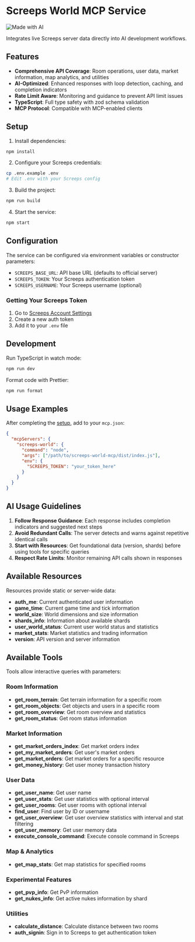 # Screeps World MCP Service

![Made with AI](https://img.shields.io/badge/Made%20with-AI-lightgrey?style=for-the-badge)

Integrates live Screeps server data directly into AI development workflows.

## Features

- **Comprehensive API Coverage**: Room operations, user data, market information, map analytics, and utilities
- **AI-Optimized**: Enhanced responses with loop detection, caching, and completion indicators
- **Rate Limit Aware**: Monitoring and guidance to prevent API limit issues
- **TypeScript**: Full type safety with zod schema validation
- **MCP Protocol**: Compatible with MCP-enabled clients

## Setup

1. Install dependencies:
```bash
npm install
```

2. Configure your Screeps credentials:
```bash
cp .env.example .env
# Edit .env with your Screeps config
```

3. Build the project:
```bash
npm run build
```

4. Start the service:
```bash
npm start
```

## Configuration

The service can be configured via environment variables or constructor parameters:

- `SCREEPS_BASE_URL`: API base URL (defaults to official server)
- `SCREEPS_TOKEN`: Your Screeps authentication token
- `SCREEPS_USERNAME`: Your Screeps username (optional)

### Getting Your Screeps Token

1. Go to [Screeps Account Settings](https://screeps.com/a/#!/account/auth-tokens)
2. Create a new auth token
3. Add it to your `.env` file

## Development

Run TypeScript in watch mode:
```bash
npm run dev
```

Format code with Prettier:
```bash
npm run format
```

## Usage Examples

After completing the [setup](#setup), add to your `mcp.json`:

```json
{
  "mcpServers": {
    "screeps-world": {
      "command": "node",
      "args": ["/path/to/screeps-world-mcp/dist/index.js"],
      "env": {
        "SCREEPS_TOKEN": "your_token_here"
      }
    }
  }
}
```

## AI Usage Guidelines

1. **Follow Response Guidance**: Each response includes completion indicators and suggested next steps
2. **Avoid Redundant Calls**: The server detects and warns against repetitive identical calls  
3. **Start with Resources**: Get foundational data (version, shards) before using tools for specific queries
4. **Respect Rate Limits**: Monitor remaining API calls shown in responses

## Available Resources

Resources provide static or server-wide data:

- **auth_me**: Current authenticated user information
- **game_time**: Current game time and tick information
- **world_size**: World dimensions and size information
- **shards_info**: Information about available shards
- **user_world_status**: Current user world status and statistics
- **market_stats**: Market statistics and trading information
- **version**: API version and server information

## Available Tools

Tools allow interactive queries with parameters:

### Room Information
- **get_room_terrain**: Get terrain information for a specific room
- **get_room_objects**: Get objects and users in a specific room
- **get_room_overview**: Get room overview and statistics
- **get_room_status**: Get room status information

### Market Information
- **get_market_orders_index**: Get market orders index
- **get_my_market_orders**: Get user's market orders
- **get_market_orders**: Get market orders for a specific resource
- **get_money_history**: Get user money transaction history

### User Data
- **get_user_name**: Get user name
- **get_user_stats**: Get user statistics with optional interval
- **get_user_rooms**: Get user rooms with optional interval
- **find_user**: Find user by ID or username
- **get_user_overview**: Get user overview statistics with interval and stat filtering
- **get_user_memory**: Get user memory data
- **execute_console_command**: Execute console command in Screeps

### Map & Analytics
- **get_map_stats**: Get map statistics for specified rooms

### Experimental Features
- **get_pvp_info**: Get PvP information
- **get_nukes_info**: Get active nukes information by shard

### Utilities
- **calculate_distance**: Calculate distance between two rooms
- **auth_signin**: Sign in to Screeps to get authentication token